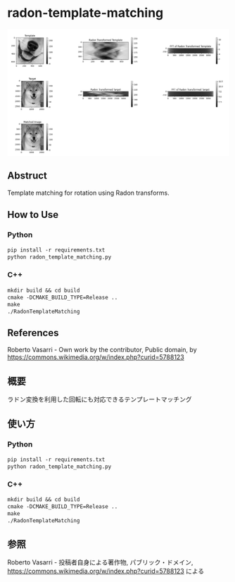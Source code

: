 # radon-template-matching
![matching_result](figs/result.png)

## Abstruct
Template matching for rotation using Radon transforms.

## How to Use

### Python
```
pip install -r requirements.txt
python radon_template_matching.py
```

### C++
```
mkdir build && cd build
cmake -DCMAKE_BUILD_TYPE=Release ..
make
./RadonTemplateMatching
```

## References
Roberto Vasarri - Own work by the contributor, Public domain, by https://commons.wikimedia.org/w/index.php?curid=5788123

## 概要
ラドン変換を利用した回転にも対応できるテンプレートマッチング

## 使い方

### Python
```
pip install -r requirements.txt
python radon_template_matching.py
```

### C++
```
mkdir build && cd build
cmake -DCMAKE_BUILD_TYPE=Release ..
make
./RadonTemplateMatching
```

## 参照
Roberto Vasarri - 投稿者自身による著作物, パブリック・ドメイン, https://commons.wikimedia.org/w/index.php?curid=5788123 による
